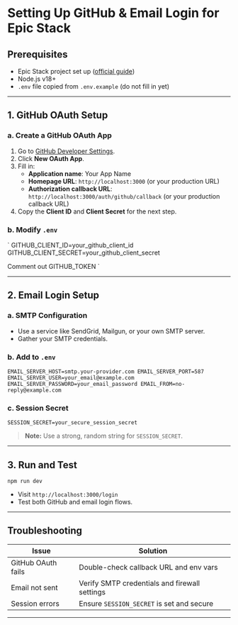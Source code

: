 # Setting Up GitHub & Email Login for Epic Stack

## Prerequisites

- Epic Stack project set up
  ([official guide](https://github.com/epicweb-dev/epic-stack))
- Node.js v18+
- `.env` file copied from `.env.example` (do not fill in yet)

---

## 1. GitHub OAuth Setup

### a. Create a GitHub OAuth App

1. Go to [GitHub Developer Settings](https://github.com/settings/developers).
2. Click **New OAuth App**.
3. Fill in:
   - **Application name**: Your App Name
   - **Homepage URL**: `http://localhost:3000` (or your production URL)
   - **Authorization callback URL**:
     `http://localhost:3000/auth/github/callback` (or your production callback
     URL)
4. Copy the **Client ID** and **Client Secret** for the next step.

### b. Modify `.env`

` GITHUB_CLIENT_ID=your_github_client_id
GITHUB_CLIENT_SECRET=your_github_client_secret

Comment out GITHUB_TOKEN `

---

## 2. Email Login Setup

### a. SMTP Configuration

- Use a service like SendGrid, Mailgun, or your own SMTP server.
- Gather your SMTP credentials.

### b. Add to `.env`

`EMAIL_SERVER_HOST=smtp.your-provider.com EMAIL_SERVER_PORT=587 EMAIL_SERVER_USER=your_email@example.com EMAIL_SERVER_PASSWORD=your_email_password EMAIL_FROM=no-reply@example.com`

### c. Session Secret

`SESSION_SECRET=your_secure_session_secret`

> **Note:** Use a strong, random string for `SESSION_SECRET`.

---

## 3. Run and Test

`npm run dev`

- Visit `http://localhost:3000/login`
- Test both GitHub and email login flows.

---

## Troubleshooting

| Issue              | Solution                                      |
| ------------------ | --------------------------------------------- |
| GitHub OAuth fails | Double-check callback URL and env vars        |
| Email not sent     | Verify SMTP credentials and firewall settings |
| Session errors     | Ensure `SESSION_SECRET` is set and secure     |

---
